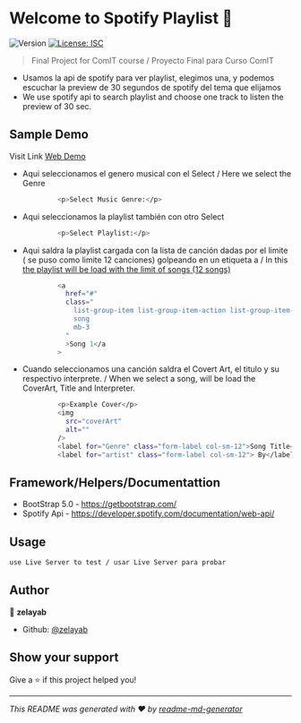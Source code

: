 # Welcome to Spotify Playlist 👋
![Version](https://img.shields.io/badge/version-1.0.0-blue.svg?cacheSeconds=2592000)
[![License: ISC](https://img.shields.io/badge/License-ISC-yellow.svg)](#)

> Final Project for ComIT course / Proyecto Final para Curso ComIT

* Usamos la api de spotify para ver playlist, elegimos una, y podemos escuchar la preview de 30 segundos de spotify del tema que elijamos
* We use spotify api to search playlist and choose one track to listen the preview of 30 sec.

## Sample Demo

 Visit Link [Web Demo](https://playspotify.netlify.app "Play Spotify")


* Aqui seleccionamos el genero musical con el Select / Here we select the Genre
```sh
            <p>Select Music Genre:</p>
```
* Aqui seleccionamos la playlist también con otro Select
```sh
            <p>Select Playlist:</p>
```

* Aqui saldra la playlist cargada con la lista de canción dadas por el limite ( se puso como limite 12 canciones) golpeando en un etiqueta a / In this <a href> the playlist will be load with the limit of songs (12 songs)
```sh
            <a
              href="#"
              class="
                list-group-item list-group-item-action list-group-item-light
                song
                mb-3
              "
              >Song 1</a
            >
```
* Cuando seleccionamos una canción saldra el Covert Art, el titulo y su respectivo interprete. / When we select a song, will be load the CoverArt, Title and Interpreter.
```sh
            <p>Example Cover</p>
            <img
              src="coverArt"
              alt=""
            />
            <label for="Genre" class="form-label col-sm-12">Song Title</label>
            <label for="artist" class="form-label col-sm-12"> By</label>
```

## Framework/Helpers/Documentattion
* BootStrap 5.0 - https://getbootstrap.com/
* Spotify Api - https://developer.spotify.com/documentation/web-api/


## Usage
```sh
use Live Server to test / usar Live Server para probar
```


## Author

👤 **zelayab**

* Github: [@zelayab](https://github.com/zelayab)

## Show your support

Give a ⭐️ if this project helped you!


***
_This README was generated with ❤️ by [readme-md-generator](https://github.com/kefranabg/readme-md-generator)_